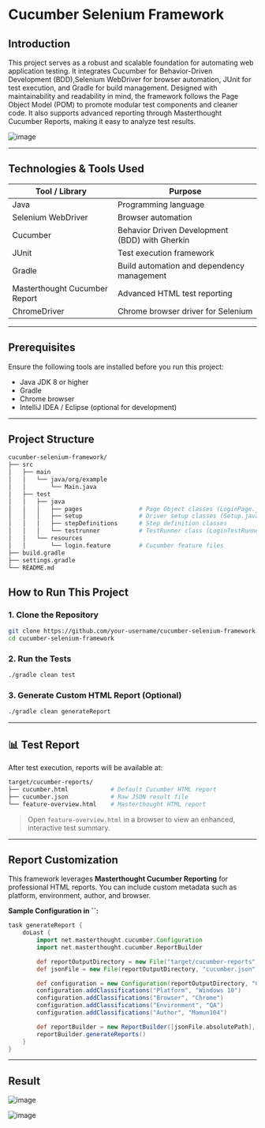 #  Cucumber Selenium Framework

## Introduction

This project serves as a robust and scalable foundation for automating web application testing. 
It integrates Cucumber for Behavior-Driven Development (BDD),Selenium WebDriver for browser automation, JUnit for test execution, and Gradle for build management.
Designed with maintainability and readability in mind, the framework follows the Page Object Model (POM) to promote modular test components and cleaner code.
It also supports advanced reporting through Masterthought Cucumber Reports, making it easy to analyze test results.

![image](https://github.com/user-attachments/assets/6f0a3131-1a78-4791-809f-4e136a5754b7)

---

## Technologies & Tools Used

| Tool / Library                | Purpose                                           |
|------------------------------|---------------------------------------------------|
| Java                         | Programming language                              |
| Selenium WebDriver           | Browser automation                                |
| Cucumber                     | Behavior Driven Development (BDD) with Gherkin    |
| JUnit                        | Test execution framework                          |
| Gradle                       | Build automation and dependency management        |
| Masterthought Cucumber Report| Advanced HTML test reporting                      |
| ChromeDriver                 | Chrome browser driver for Selenium                |

---

## Prerequisites

Ensure the following tools are installed before you run this project:

- Java JDK 8 or higher
- Gradle
- Chrome browser
- IntelliJ IDEA / Eclipse (optional for development)

---

## Project Structure

```bash
cucumber-selenium-framework/
├── src
│   ├── main
│   │   └── java/org/example
│   │       └── Main.java
│   ├── test
│   │   ├── java
│   │   │   ├── pages                # Page Object classes (LoginPage.java)
│   │   │   ├── setup                # Driver setup classes (Setup.java)
│   │   │   ├── stepDefinitions      # Step definition classes
│   │   │   └── testrunner           # TestRunner class (LoginTestRunner.java)
│   │   └── resources
│   │       └── login.feature        # Cucumber feature files
├── build.gradle
├── settings.gradle
└── README.md


```

## How to Run This Project

### 1. Clone the Repository

```bash
git clone https://github.com/your-username/cucumber-selenium-framework.git
cd cucumber-selenium-framework
```

### 2. Run the Tests

```bash
./gradle clean test
```

### 3. Generate Custom HTML Report (Optional)

```bash
./gradle clean generateReport
```

---

## 📊 Test Report

After test execution, reports will be available at:

```bash
target/cucumber-reports/
├── cucumber.html            # Default Cucumber HTML report
├── cucumber.json            # Raw JSON result file
└── feature-overview.html    # Masterthought HTML report
```

> Open `feature-overview.html` in a browser to view an enhanced, interactive test summary.

---

## Report Customization

This framework leverages **Masterthought Cucumber Reporting** for professional HTML reports. You can include custom metadata such as platform, environment, author, and browser.

**Sample Configuration in ****\`\`****:**

```groovy
task generateReport {
    doLast {
        import net.masterthought.cucumber.Configuration
        import net.masterthought.cucumber.ReportBuilder

        def reportOutputDirectory = new File("target/cucumber-reports")
        def jsonFile = new File(reportOutputDirectory, "cucumber.json")

        def configuration = new Configuration(reportOutputDirectory, "Cucumber Selenium Framework")
        configuration.addClassifications("Platform", "Windows 10")
        configuration.addClassifications("Browser", "Chrome")
        configuration.addClassifications("Environment", "QA")
        configuration.addClassifications("Author", "Mamun104")

        def reportBuilder = new ReportBuilder([jsonFile.absolutePath], configuration)
        reportBuilder.generateReports()
    }
}
```

---

## Result

![image](https://github.com/user-attachments/assets/ebd51b6a-19b8-418d-afc2-ac4778794e8b)

![image](https://github.com/user-attachments/assets/57ad64ad-b652-41be-b6d2-12de422d433c)


